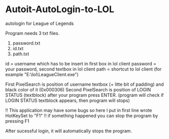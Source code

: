 # Autoit-AutoLogin-to-LOL
autologin for League of Legends


Program needs 3 txt files.
  1. password.txt
  2. id.txt
  3. path.txt

id = username which has to be insert in first box in lol client
password = your password, second textbox in lol client
path = shortcut to lol client (for example "E:\lol\LeagueClient.exe")


First PixelSearch is position of username textbox (+ litte bit of padding) and black color of it (0x000306)
Second PixelSearch is position of LOGIN STATUS (textblock) after your program press ENTER. (program will check if LOGIN STATUS textblock appears, then program will stops)

!! This application may have some bugs so here I put in first line wrote HotKeySet to "F1" !!
if something happened you can stop the program by pressing F1

After sucessful login, it will automatically stops the program.
